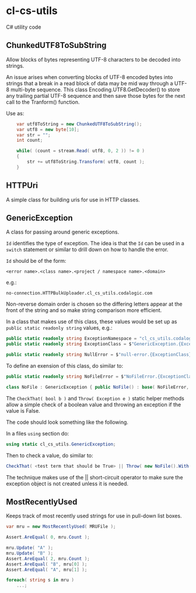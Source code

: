 # cl-cs-utils

C# utility code

## ChunkedUTF8ToSubString

Allow blocks of bytes representing UTF-8 characters to be decoded into strings.

An issue arises when converting blocks of UTF-8 encoded bytes into strings that
a break in a read block of data may be mid way through a UTF-8 multi-byte sequence.
This class Encoding.UTF8.GetDecoder() to store any trailing partial UTF-8 sequence
and then save those bytes for the next call to the Tranform() function.

Use as:

```c#
    var utf8ToString = new ChunkedUTF8ToSubString();
    var utf8 = new byte[10];
    var str = "";
    int count;

    while( (count = stream.Read( utf8, 0, 2 )) != 0 )
    {
        str += utf8ToString.Transform( utf8, count );
    }
```

## HTTPUri

A simple class for building uris for use in HTTP classes.

## GenericException

A class for passing around generic exceptions.

`Id` identifies the type of exception.  The idea is that the `Id` can be used
in a `switch` statement or similar to drill down on how to handle the error.

`Id` should be of the form:

```
<error name>.<class name>.<project / namespace name>.<domain>
```

e.g.:

```
no-connection.HTTPBulkUploader.cl_cs_utils.codalogic.com
```

Non-reverse domain order is chosen so the differing letters appear at the
front of the string and so make string comparison more efficient.

In a class that makes use of this class, these values would be set up as
`public static readonly string` values, e.g.:

```c#
public static readonly string ExceptionNamespace = "cl_cs_utils.codalogic.com";
public static readonly string ExceptionClass = $"GenericException.{ExceptionNamespace}";

public static readonly string NullError = $"null-error.{ExceptionClass}";
```

To define an exension of this class, do similar to:

```c#
public static readonly string NoFileError = $"NoFileError.{ExceptionClass}";

class NoFile : GenericException { public NoFile() : base( NoFileError, "No file found" ) {} }
```

The `CheckThat( bool b )` and `Throw( Exception e )` static helper methods
allow a simple check of a boolean value and throwing an exception if the value
is False.

The code should look something like the following.

In a files `using` section do:

```c#
using static cl_cs_utils.GenericException;
```

Then to check a value, do similar to:

```c#
CheckThat( <test term that should be True> || Throw( new NoFile().With( "Name", "/dev/null" ) );
```

The technique makes use of the || short-circuit operator to make sure
the exception object is not created unless it is needed.

## MostRecentlyUsed

Keeps track of most recently used strings for use in pull-down list boxes.

```c#
var mru = new MostRecentlyUsed( MRUFile );

Assert.AreEqual( 0, mru.Count );

mru.Update( "A" );
mru.Update( "B" );
Assert.AreEqual( 2, mru.Count );
Assert.AreEqual( "B", mru[0] );
Assert.AreEqual( "A", mru[1] );

foreach( string s in mru )
    ...;
```
